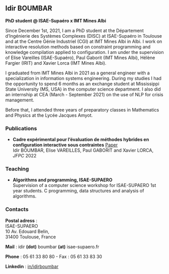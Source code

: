 ## Idir BOUMBAR

**PhD student @ ISAE-Supaéro x IMT Mines Albi**

Since December 1st, 2021, I am a PhD student at the Département d’Ingénierie des Systèmes Complexes (DISC) at ISAE-Supaéro in Toulouse and at the Centre Génie Industriel (CGI) at IMT Mines Albi in Albi. I work on interactive resolution methods based on constraint programming and knowledge compilation applied to configuration. I am under the supervision of Elise Vareilles (ISAE-Supaéro), Paul Gaborit (IMT Mines Albi), Hélène Fargier (IRIT) and Xavier Lorca (IMT Mines Albi).

I graduated from IMT Mines Albi in 2021 as a general engineer with a specialization in information systems engineering. During my studies I had the opportunity to spend 6 months as an exchange student at Mississippi State University (MS, USA) in the computer science department. I also did an internship at CEA (March - September 2021) on the use of NLP for crisis management.

Before that, I attended three years of preparatory classes in Mathematics and Physics at the Lycée Jacques Amyot.

### Publications

- **Cadre expérimental pour l’évaluation de méthodes hybrides en
configuration interactive sous contraintes** [Paper](url)  
Idir BOUMBAR, Elise VAREILLES, Paul GABORIT and Xavier LORCA, *JFPC* 2022

### Teaching

- **Algorithms and programming, ISAE-SUPAERO**  
Supervision of a computer science workshop for ISAE-SUPAERO 1st year students. C programming, data structures and analysis of algorithms.

### Contacts

**Postal adress** :  
ISAE-SUPAERO  
10 Av. Edouard Belin,  
31400 Toulouse, France

**Mail** : idir **(dot)** boumbar **(at)** isae-supaero.fr

**Phone** : 05 61 33 80 80 - Fax : 05 61 33 83 30

**Linkedin** : [in/idirboumbar](https://www.linkedin.com/in/idirboumbar/)
